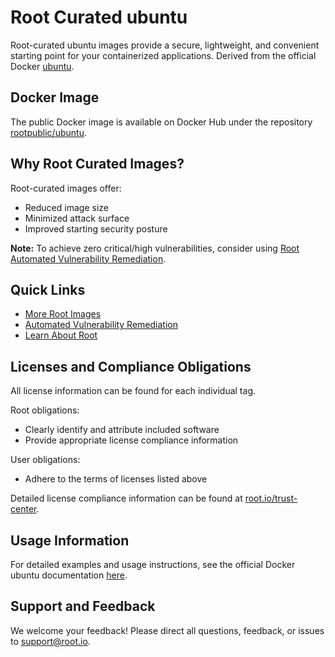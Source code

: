 # Root Curated ubuntu

Root-curated ubuntu images provide a secure, lightweight, and convenient starting point for your containerized applications. Derived from the official Docker [ubuntu](https://hub.docker.com/_/ubuntu).

## Docker Image
The public Docker image is available on Docker Hub under the repository [rootpublic/ubuntu](https://hub.docker.com/r/rootpublic/ubuntu).

## Why Root Curated Images?
Root-curated images offer:
- Reduced image size
- Minimized attack surface
- Improved starting security posture

**Note:** To achieve zero critical/high vulnerabilities, consider using [Root Automated Vulnerability Remediation](https://app.root.io).

## Quick Links
- [More Root Images](https://images.root.io)
- [Automated Vulnerability Remediation](https://app.root.io)
- [Learn About Root](https://www.root.io)

## Licenses and Compliance Obligations
All license information can be found for each individual tag.

Root obligations:
- Clearly identify and attribute included software
- Provide appropriate license compliance information

User obligations:
- Adhere to the terms of licenses listed above

Detailed license compliance information can be found at [root.io/trust-center](https://root.io/trust-center).

## Usage Information
For detailed examples and usage instructions, see the official Docker ubuntu documentation [here](https://hub.docker.com/_/ubuntu).

## Support and Feedback
We welcome your feedback! Please direct all questions, feedback, or issues to [support@root.io](mailto:support@root.io).